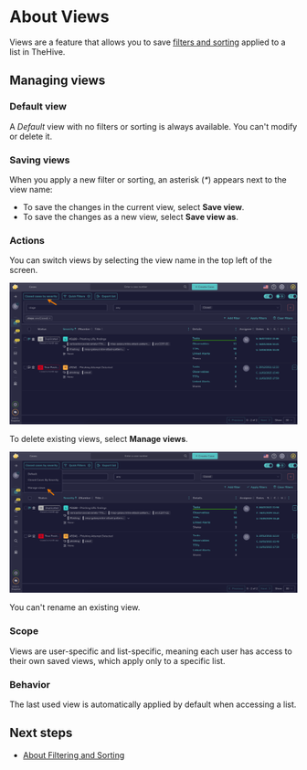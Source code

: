 # About Views

Views are a feature that allows you to save [filters and sorting](about-filtering-and-sorting.md) applied to a list in TheHive.

## Managing views

### Default view

A *Default* view with no filters or sorting is always available. You can't modify or delete it.

### Saving views

When you apply a new filter or sorting, an asterisk (*\**) appears next to the view name:

* To save the changes in the current view, select **Save view**.
* To save the changes as a new view, select **Save view as**.

### Actions

You can switch views by selecting the view name in the top left of the screen.

![Switch views](../../images/user-guides/analyst-corner/views.png)

To delete existing views, select **Manage views**.

![Manage views](../../images/user-guides/analyst-corner/manage-views.png)

You can't rename an existing view.

### Scope

Views are user-specific and list-specific, meaning each user has access to their own saved views, which apply only to a specific list.

### Behavior

The last used view is automatically applied by default when accessing a list.

<h2>Next steps</h2>

* [About Filtering and Sorting](about-filtering-and-sorting.md)